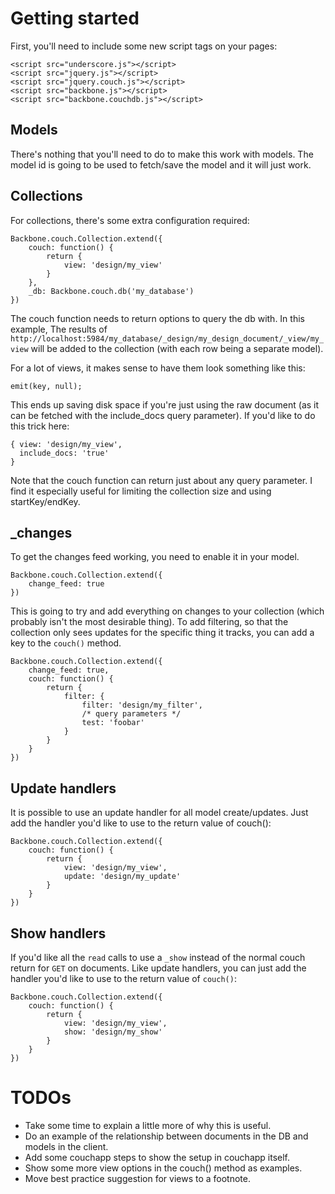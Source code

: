 # Getting started

First, you'll need to include some new script tags on your pages:

    <script src="underscore.js"></script>
    <script src="jquery.js"></script>
    <script src="jquery.couch.js"></script>
    <script src="backbone.js"></script>
    <script src="backbone.couchdb.js"></script>

## Models

There's nothing that you'll need to do to make this work with models. The model
id is going to be used to fetch/save the model and it will just work.

## Collections

For collections, there's some extra configuration required:

    Backbone.couch.Collection.extend({
        couch: function() {
            return {
                view: 'design/my_view'
            }
        },
        _db: Backbone.couch.db('my_database')
    })

The couch function needs to return options to query the db with. In this
example, The results of
`http://localhost:5984/my_database/_design/my_design_document/_view/my_view`
will be added to the collection (with each row being a separate model).

For a lot of views, it makes sense to have them look something like this:

    emit(key, null);

This ends up saving disk space if you're just using the raw document (as it can
be fetched with the include_docs query parameter). If you'd like to do this
trick here:

    { view: 'design/my_view',
      include_docs: 'true'
    }

Note that the couch function can return just about any query parameter. I find
it especially useful for limiting the collection size and using startKey/endKey.

## _changes

To get the changes feed working, you need to enable it in your model.

    Backbone.couch.Collection.extend({
        change_feed: true
    })

This is going to try and add everything on changes to your collection (which
probably isn't the most desirable thing). To add filtering, so that the
collection only sees updates for the specific thing it tracks, you can add a
key to the `couch()` method.

    Backbone.couch.Collection.extend({
        change_feed: true,
        couch: function() {
            return {
                filter: {
                    filter: 'design/my_filter',
                    /* query parameters */
                    test: 'foobar'
                }
            }
        }
    })

## Update handlers

It is possible to use an update handler for all model create/updates. Just add
the handler you'd like to use to the return value of couch():

    Backbone.couch.Collection.extend({
        couch: function() {
            return {
                view: 'design/my_view',
                update: 'design/my_update'
            }
        }
    })

## Show handlers

If you'd like all the `read` calls to use a `_show` instead of the normal couch
return for `GET` on documents. Like update handlers, you can just add the
handler you'd like to use to the return value of `couch()`:

    Backbone.couch.Collection.extend({
        couch: function() {
            return {
                view: 'design/my_view',
                show: 'design/my_show'
            }
        }
    })

# TODOs

- Take some time to explain a little more of why this is useful.
- Do an example of the relationship between documents in the DB and models in
  the client.
- Add some couchapp steps to show the setup in couchapp itself.
- Show some more view options in the couch() method as examples.
- Move best practice suggestion for views to a footnote.
